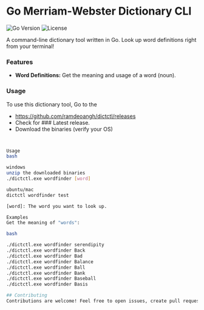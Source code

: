 # Go Merriam-Webster Dictionary CLI

![Go Version](https://img.shields.io/badge/Go-v1.21-blue)
![License](https://img.shields.io/badge/License-MIT-green)

A command-line dictionary tool written in Go. Look up word definitions right from your terminal!

### Features

- **Word Definitions:** Get the meaning and usage of a word (noun).

### Usage

To use this dictionary tool, Go to the
- https://github.com/ramdeoangh/dictctl/releases
- Check for ### Latest release.
- Download the binaries (verify your OS)
 
```bash


Usage
bash

windows
unzip the downloaded binaries 
./dictctl.exe wordfinder [word]

ubuntu/mac
dictctl wordfinder test

[word]: The word you want to look up.

Examples
Get the meaning of "words":

bash

./dictctl.exe wordfinder serendipity
./dictctl.exe wordfinder Back
./dictctl.exe wordfinder Bad
./dictctl.exe wordfinder Balance
./dictctl.exe wordfinder Ball
./dictctl.exe wordfinder Bank
./dictctl.exe wordfinder Baseball
./dictctl.exe wordfinder Basis

## Contributing
Contributions are welcome! Feel free to open issues, create pull requests, or suggest new features and improvements.

 
